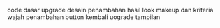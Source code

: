 code dasar
upgrade desain
penambahan hasil look makeup dan kriteria wajah
penambahan button kembali
uograde tampilan
